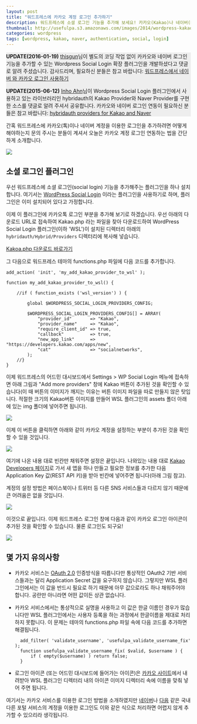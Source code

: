 ```yaml
---
layout: post
title: "워드프레스에 카카오 계정 로그인 추가하기"
description: 워드프레스에 소셜 로그인 기능을 추가해 보세요! 카카오(Kakao)나 네이버(Naver) 같은 국내 서비스 계정을 이용한 로그인도 간단하게 추가할 수 있습니다.
thumbnail: http://usefulpa.s3.amazonaws.com/images/2014/wordpress-kakao-social-login.png
categories: wordpress
tags: [wordpress, kakao, naver, authentication, social, login]
---
```


<div class="panel panel-default">
  <div class="panel-body" style="background: #eee;">
    <p>  
    <strong>UPDATE(2016-01-19)</strong> <a href="https://disqus.com/by/thisgun/" target="_blank">thisgun</a>님이 별도의 코딩 작업 없이 카카오와 네이버 로그인 기능을 추가할 수 있는 Wordpress Social Login 확장 플러그인을 개발하셨다고 댓글로 알려 주셨습니다. 감사드리며, 필요하신 분들은 참고 바랍니다: 
    <a href="http://sir.co.kr/gnucommerce_tip/6" target="_blank">워드프레스에서 네이버 와 카카오 로그인 사용하기</a>
    </p>
    <p>  
    <strong>UPDATE(2015-06-12)</strong> <a href="https://disqus.com/by/kuthia/" target="_blank">Inho Ahn</a>님이 Wordpress Social Login 플러그인에서 사용하고 있는 라이브러리인 hybridauth의 Kakao Provider와 Naver Provider를 구현한 소스를 댓글로 알려 주셔서 공유합니다. 
    카카오와 네이버 로그인 연동이 필요하신 분들은 참고 바랍니다:
    <a href="https://github.com/jinseokoh/additional-providers" target="_blank">hybridauth providers for Kakao and Naver</a>
    </p>
  </div>
</div>

<!-- <div class="panel panel-default">
  <div class="panel-body" style="background: #eee;">
    <strong>UPDATE(2015-05-26)</strong> Kakao 로그인이 제대로 작동하지 않는다고 문의주시는 분들이 계셔서, 아래 포스팅의 내용대로 저희 사이트에 <a href="http://blog.usefulparadigm.com/wp-login.php" target="_blank">DEMO</a>를 적용해 두었으니 참고 바랍니다. DEMO 테스트로 로그인한 사용자 정보는 주기적으로 삭제 처리됩니다.
  </div>
</div> -->


간혹 워드프레스에 카카오(톡)이나 네이버 계정을 이용한 로그인을 추가하려면 어떻게 해야하는지 문의 주시는 분들이 계셔서 오늘은 카카오 계정 로그인 연동하는 법을 간단하게 소개합니다.

![](https://usefulpa.s3.amazonaws.com/images/2014/kakao_account_login_btn_large_narrow_ov.png)

소셜 로그인 플러그인
-----

우선 워드프레스에 소셜 로그인(social login) 기능을 추가해주는 플러그인을 하나 설치합니다. 여기서는 [WordPress Social Login](http://wordpress.org/plugins/wordpress-social-login/) 이라는 플러그인을 사용하기로 하며, 플러그인은 이미 설치되어 있다고 가정합니다.

이제 이 플러그인에 카카오톡 로그인 부분을 추가해 보기로 하겠습니다. 우선 아래의 다운로드 URL로 접속하여 Kakao.php 라는 파일을 찾아 다운로드하여 WordPress Social Login 플러그인(이하 'WSL')이 설치된 디렉터리 아래의 `hybridauth/Hybrid/Providers` 디렉터리에 복사해 넣습니다.

<div class="panel panel-default">
  <div class="panel-body">
		<a href="https://github.com/usefulparadigm/hybridauth-kakao">Kakoa.php 다운로드 바로가기</a>
  </div>
</div>

그 다음으로  워드프레스 테마의 functions.php 파일에 다음 코드를 추가합니다.

	add_action( 'init', 'my_add_kakao_provider_to_wsl' );
	
	function my_add_kakao_provider_to_wsl() {
	
	    //if ( function_exists ('wsl_version') ) {
	
	        global $WORDPRESS_SOCIAL_LOGIN_PROVIDERS_CONFIG;
	
	        $WORDPRESS_SOCIAL_LOGIN_PROVIDERS_CONFIG[] = ARRAY(
	            "provider_id"       => "Kakao",
	            "provider_name"     => "Kakao",
	            "require_client_id" => true,
	            "callback"          => true,
	            "new_app_link"      => "https://developers.kakao.com/apps/new",
	            "cat"               => "socialnetworks",
	        );
	    //}
	}

이제 워드프레스의 어드민 대시보드에서 Settings > WP Social Login 메뉴에 접속하면 아래 그림과 "Add more providers" 창에 Kakao 버튼이 추가된 것을 확인할 수 있습니다(이 때 버튼의 이미지가 깨지는 이유는 버튼 이미지 파일을 따로 만들지 않은 탓입니다. 적절한 크기의 Kakao버튼 이미지를 만들어 WSL 플러그인의 assets 폴더 아래에 있는 img 폴더에 넣어주면 됩니다).

![](https://usefulpa.s3.amazonaws.com/images/2014/add-more-providers.png)

이제 이 버튼을 클릭하면 아래와 같이 카카오 계정을 설정하는 부분이 추가된 것을 확인할 수 있을 것입니다.

![](https://usefulpa.s3.amazonaws.com/images/2014/wsl-dashboard-kakao-login.png)

여기에 나온 내용 대로 빈칸만 채워주면 설정은 끝입니다. 나와있는 내용 대로 [Kakao Developers 페이지](https://developers.kakao.com/apps/new)로 가서 새 앱을 하나 만들고 필요한 정보를 추가한 다음 Application Key 값(REST API 키)을 받아 빈칸에 넣어주면 됩니다(아래 그림 참고). 

계정의 설정 방법은 페이스북이나 트위터 등 다른 SNS 서비스들과 다르지 않기 때문에 큰 어려움은 없을 것입니다. 

![](https://usefulpa.s3.amazonaws.com/images/2014/hybridauth-kakao-settings.png)

이것으로 끝입니다. 이제 워드프레스 로그인 창에 다음과 같이 카카오 로그인 아이콘이 추가된 것을 확인할 수 있습니다. 물론 로그인도 되구요!

![](https://usefulpa.s3.amazonaws.com/images/2014/wp-login-kakao-icon.png)


몇 가지 유의사항
-----

* 카카오 서비스는 [OAuth 2.0](http://oauth.net/2/) 인증방식을 따릅니다만 통상적인 OAuth2 기반 서비스들과는 달리 Application Secret 값을 요구하지 않습니다. 그렇지만 WSL 플러그인에서는 이 값을 반드시 필요로 하기 때문에 아무 값으로라도 하나 채워주어야 합니다. 공란만 아니라면 어떤 값이든 상관 없습니다.

* 카카오 서비스에서는 통상적으로 실명을 사용하고 이 값은 한글 이름인 경우가 많습니다만 WSL 플러그인에서는 사용자 등록을 하는 과정에서 한글이름을 제대로 처리하지 못합니다. 이 문제는 테마의 functions.php 파일 속에 다음 코드를 추가하면 해결됩니다.

		add_filter( 'validate_username', 'usefulpa_validate_username_fix' );
		function usefulpa_validate_username_fix( $valid, $username ) {
		    if ( empty($username) ) return false;
		}

* 로그인 아이콘 (또는 어드민 대시보드에 들어가는 아이콘)은 [카카오 사이트](https://developers.kakao.com/buttons)에서 내려받아 WSL 플러그인 디렉터리 내의 아이콘 이미지 디렉터리 속에 이름을 맞춰 넣어 주면 됩니다.

여기서는 카카오 서비스를 이용한 로그인 방법을 소개하였지만 [네이버](http://developer.naver.com/wiki/pages/OAuth2)나 [다음](http://dna.daum.net/apis/oauth) 같은 국내 다른 포털 서비스의 계정을 이용한 로그인도 이와 같은 식으로 처리하면 어렵지 않게 추가할 수 있으리라 생각됩니다.


